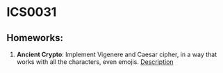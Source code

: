 # ICS0031 

## Homeworks:

1. __Ancient Crypto__: Implement Vigenere and Caesar cipher, in a way that works with all the characters, even emojis. [Description](./HW_1_Ancient_Crypto/description.md)
